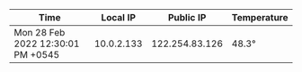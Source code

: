 | Time     | Local IP | Public IP | Temperature |
| ----------- | ----------- | ----------- | ----------- |
| Mon 28 Feb 2022 12:30:01 PM +0545      | 10.0.2.133     | 122.254.83.126  | 48.3° |
